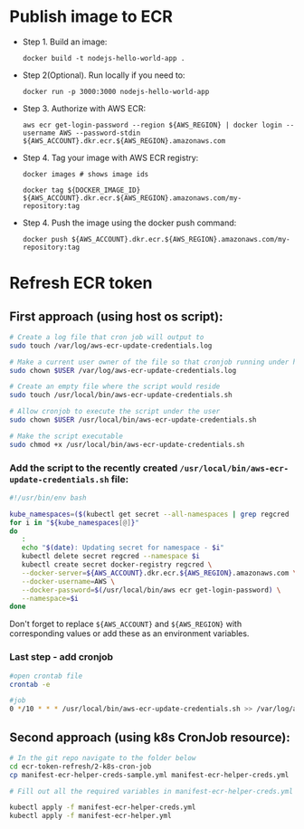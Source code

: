 # Publish image to ECR

- Step 1. Build an image:

      docker build -t nodejs-hello-world-app .
      
- Step 2(Optional). Run locally if you need to:

      docker run -p 3000:3000 nodejs-hello-world-app

- Step 3. Authorize with AWS ECR:

      aws ecr get-login-password --region ${AWS_REGION} | docker login --username AWS --password-stdin ${AWS_ACCOUNT}.dkr.ecr.${AWS_REGION}.amazonaws.com

- Step 4. Tag your image with AWS ECR registry:

      docker images # shows image ids

      docker tag ${DOCKER_IMAGE_ID} ${AWS_ACCOUNT}.dkr.ecr.${AWS_REGION}.amazonaws.com/my-repository:tag

- Step 4. Push the image using the docker push command:

      docker push ${AWS_ACCOUNT}.dkr.ecr.${AWS_REGION}.amazonaws.com/my-repository:tag


# Refresh ECR token

## First approach (using host os script):

```bash
# Create a log file that cron job will output to
sudo touch /var/log/aws-ecr-update-credentials.log

# Make a current user owner of the file so that cronjob running under his/its account can write to it
sudo chown $USER /var/log/aws-ecr-update-credentials.log

# Create an empty file where the script would reside
sudo touch /usr/local/bin/aws-ecr-update-credentials.sh

# Allow cronjob to execute the script under the user
sudo chown $USER /usr/local/bin/aws-ecr-update-credentials.sh

# Make the script executable
sudo chmod +x /usr/local/bin/aws-ecr-update-credentials.sh 
```

### Add the script to the recently created `/usr/local/bin/aws-ecr-update-credentials.sh` file:

```bash
#!/usr/bin/env bash

kube_namespaces=($(kubectl get secret --all-namespaces | grep regcred | awk '{print $1}'))
for i in "${kube_namespaces[@]}"
do
   :
   echo "$(date): Updating secret for namespace - $i"
   kubectl delete secret regcred --namespace $i
   kubectl create secret docker-registry regcred \
   --docker-server=${AWS_ACCOUNT}.dkr.ecr.${AWS_REGION}.amazonaws.com \
   --docker-username=AWS \
   --docker-password=$(/usr/local/bin/aws ecr get-login-password) \
   --namespace=$i
done
```
Don't forget to replace `${AWS_ACCOUNT}` and `${AWS_REGION}` with corresponding values or add these as an environment variables.


### Last step - add cronjob

```bash
#open crontab file
crontab -e

#job
0 */10 * * * /usr/local/bin/aws-ecr-update-credentials.sh >> /var/log/aws-ecr-update-credentials.log 2>&1

```

## Second approach (using k8s CronJob resource):

```bash
# In the git repo navigate to the folder below
cd ecr-token-refresh/2-k8s-cron-job
cp manifest-ecr-helper-creds-sample.yml manifest-ecr-helper-creds.yml

# Fill out all the required variables in manifest-ecr-helper-creds.yml and then deploy using commands below

kubectl apply -f manifest-ecr-helper-creds.yml
kubectl apply -f manifest-ecr-helper.yml
```

